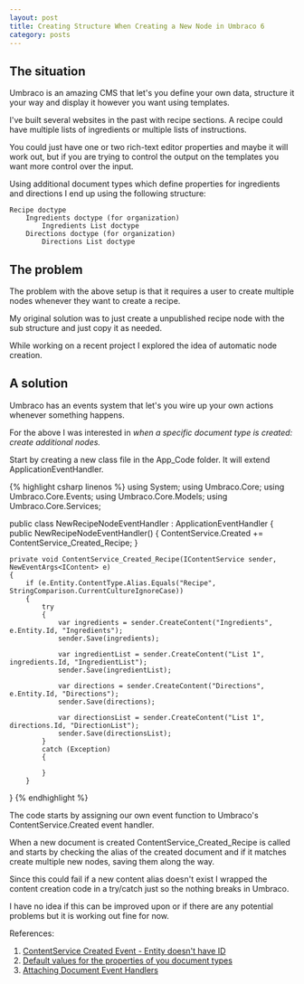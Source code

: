 ```yaml
---
layout: post
title: Creating Structure When Creating a New Node in Umbraco 6
category: posts
---
```


## The situation

Umbraco is an amazing CMS that let's you define your own data, structure it your way and display it however you want using templates.

I've built several websites in the past with recipe sections. A recipe could have multiple lists of ingredients or multiple lists of instructions.

You could just have one or two rich-text editor properties and maybe it will work out, but if you are trying to control the output on the templates you want more control over the input.

Using additional document types which define properties for ingredients and directions I end up using the following structure:

	Recipe doctype
		Ingredients doctype (for organization)
			Ingredients List doctype
		Directions doctype (for organization)
			Directions List doctype

## The problem

The problem with the above setup is that it requires a user to create multiple nodes whenever they want to create a recipe. 

My original solution was to just create a unpublished recipe node with the sub structure and just copy it as needed.

While working on a recent project I explored the idea of automatic node creation.

## A solution

Umbraco has an events system that let's you wire up your own actions whenever something happens.

For the above I was interested in *when a specific document type is created: create additional nodes.*

Start by creating a new class file in the App_Code folder. It will extend ApplicationEventHandler.

{% highlight csharp linenos %}using System;using Umbraco.Core;using Umbraco.Core.Events;using Umbraco.Core.Models;using Umbraco.Core.Services;
public class NewRecipeNodeEventHandler : ApplicationEventHandler
{    public NewRecipeNodeEventHandler()    {        ContentService.Created += ContentService_Created_Recipe;    }    private void ContentService_Created_Recipe(IContentService sender, NewEventArgs<IContent> e)    {        if (e.Entity.ContentType.Alias.Equals("Recipe", StringComparison.CurrentCultureIgnoreCase))        {            try            {                var ingredients = sender.CreateContent("Ingredients", e.Entity.Id, "Ingredients");                sender.Save(ingredients);                var ingredientList = sender.CreateContent("List 1", ingredients.Id, "IngredientList");                sender.Save(ingredientList);                var directions = sender.CreateContent("Directions", e.Entity.Id, "Directions");                sender.Save(directions);                var directionsList = sender.CreateContent("List 1", directions.Id, "DirectionList");                sender.Save(directionsList);            }            catch (Exception)            {            }        }}
{% endhighlight %}

The code starts by assigning our own event function to Umbraco's ContentService.Created event handler.

When a new document is created ContentService_Created_Recipe is called and starts by checking the alias of the created document and if it matches create multiple new nodes, saving them along the way. 

Since this could fail if a new content alias doesn't exist I wrapped the content creation code in a try/catch just so the nothing breaks in Umbraco. 

I have no idea if this can be improved upon or if there are any potential problems but it is working out fine for now.

References:

1. [ContentService Created Event - Entity doesn't have ID](http://our.umbraco.org/forum/developers/extending-umbraco/38477-ContentService-Created-Event-Entity-doesnt-have-ID)
2. [Default values for the properties of you document types](http://www.vanarkel.net/umbraco-cms/default-values.aspx)
3. [Attaching Document Event Handlers](http://our.umbraco.org/wiki/reference/api-cheatsheet/attaching-document-event-handlers)

